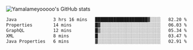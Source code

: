 ![Yamalameyooooo's GitHub stats](https://github-readme-stats.vercel.app/api?username=yamalameyooooo&theme=transparent&show_icons=true\&show=reviews,discussions_started,discussions_answered,prs_merged,prs_merged_percentage)

<!--START_SECTION:waka-->

```txt
Java              3 hrs 16 mins   ████████████████████▓░░░░   82.20 %
Properties        14 mins         █▓░░░░░░░░░░░░░░░░░░░░░░░   06.03 %
GraphQL           12 mins         █▒░░░░░░░░░░░░░░░░░░░░░░░   05.34 %
XML               8 mins          █░░░░░░░░░░░░░░░░░░░░░░░░   03.47 %
Java Properties   6 mins          ▓░░░░░░░░░░░░░░░░░░░░░░░░   02.91 %
```

<!--END_SECTION:waka-->
